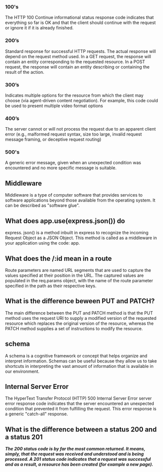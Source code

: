 ### 100's
The HTTP 100 Continue informational status response code indicates that everything so far is OK and that the client should continue with the request or ignore it if it is already finished.
### 200’s
Standard response for successful HTTP requests. The actual response will depend on the request method used. In a GET request, the response will contain an entity corresponding to the requested resource. In a POST request, the response will contain an entity describing or containing the result of the action.
### 300’s
Indicates multiple options for the resource from which the client may choose (via agent-driven content negotiation). For example, this code could be used to present multiple video format options
### 400’s
The server cannot or will not process the request due to an apparent client error (e.g., malformed request syntax, size too large, invalid request message framing, or deceptive request routing)
### 500's
A generic error message, given when an unexpected condition was encountered and no more specific message is suitable.
## Middleware
Middleware is a type of computer software that provides services to software applications beyond those available from the operating system. It can be described as "software glue".
## What does app.use(express.json()) do
express. json() is a method inbuilt in express to recognize the incoming Request Object as a JSON Object. This method is called as a middleware in your application using the code: app.
## What does the /:id mean in a route
Route parameters are named URL segments that are used to capture the values specified at their position in the URL. The captured values are populated in the req.params object, with the name of the route parameter specified in the path as their respective keys.
## What is the difference beween PUT and PATCH?
The main difference between the PUT and PATCH method is that the PUT method uses the request URI to supply a modified version of the requested resource which replaces the original version of the resource, whereas the PATCH method supplies a set of instructions to modify the resource.
## schema
A schema is a cognitive framework or concept that helps organize and interpret information. Schemas can be useful because they allow us to take shortcuts in interpreting the vast amount of information that is available in our environment.
## Internal Server Error
The HyperText Transfer Protocol (HTTP) 500 Internal Server Error server error response code indicates that the server encountered an unexpected condition that prevented it from fulfilling the request. This error response is a generic "catch-all" response.
## What is the difference between a status 200 and a status 201
***The 200 status code is by far the most common returned. It means, simply, that the request was received and understood and is being processed. A 201 status code indicates that a request was successful and as a result, a resource has been created (for example a new page).***